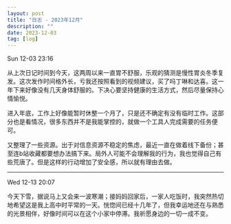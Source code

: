 ```yaml
---
layout: post
title: "日志 - 2023年12月"
description: ""
date: 2023-12-03
tag: [log]
---
```

Sun 12-03 23:16

从上次日记时间到今天，这两周以来一直胃不舒服，乐观的猜测是慢性胃炎冬季复发。这次发作时间格外长，亏我还按照看到的视频建议，买了吗丁啉和达喜。这一年下来好像没有几天身体舒服的。下决心要坚持健康的生活方式，然后尽量保持心情愉悦。

进入年底，工作上好像能暂时休整一个月了，只是还不确定有没有临时工作。这部分也是看情况，很多东西并不是我能掌控的，就做一个工具人完成需要的任务便可。

又整理了一些资源。出于对信息资源不稳定的焦虑，最近一直在做着线下备份；甚至连b站收藏都要想办法搞下来。局外人可能不会理解我的行为，我也觉得自己有些荒唐了。但是这样的行动增加了安全感，所以就有理由去做。

---
Wed 12-13 20:07

今天下雪，据说马上又会来一波寒潮；接妈妈回家后，一家人吃饭时，我突然热切地希望这是我上高中时平常的一天。恍惚间已经十几年了，但我幸运地还在与熟悉的光景相伴，好像时间可以在这个小家中停滞。我祈愿身边的一切一成不变。